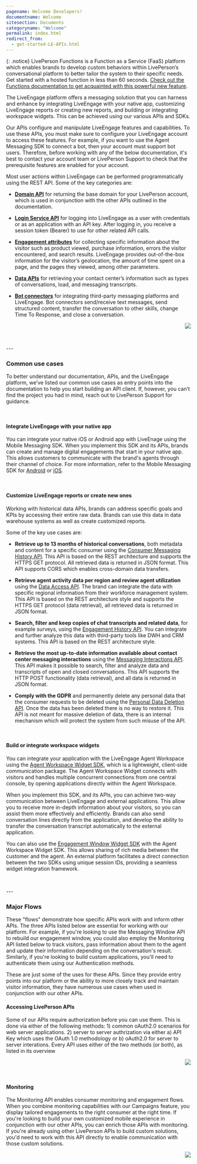 ```yaml
---
pagename: Welcome Developers!
documentname: Welcome
sitesection: Documents
categoryname: "Welcome"
permalink: index.html
redirect_from:
  - get-started-LE-APIs.html
---
```

{: .notice}
LivePerson Functions is a Function as a Service (FaaS) platform which enables brands to develop custom behaviors within LivePerson’s conversational platform to better tailor the system to their specific needs. Get started with a hosted function in less than 60 seconds. [Check out the Functions documentation to get acquainted with this powerful new feature](function-as-a-service-overview.html).

The LiveEngage platform offers a messaging solution that you can harness and enhance by integrating LiveEngage with your native app, customizing LiveEngage reports or creating new reports, and building or integrating workspace widgets. This can be achieved using our various APIs and SDKs.

Our APIs configure and manipulate LiveEngage features and capabilities. To use these APIs, you must make sure to configure your LiveEngage account to access these features. For example, if you want to use the Agent Messaging SDK to connect a bot, then your account must support bot users. Therefore, before working with any of the below documentation, it's best to contact your account team or LivePerson Support to check that the prerequisite features are enabled for your account.

Most user actions within LiveEngage can be performed programmatically using the REST API. Some of the key categories are:

- **[Domain API](essential-resources-domain-api.html)** for returning the base domain for your LivePerson account, which is used in conjunction with the other APIs outlined in the documentation.

- **[Login Service API](login-service-api-overview.html)** for logging into LiveEngage as a user with credentials or as an application with an API key. After logging in, you receive a session token (Bearer) to use for other related API calls.

- **[Engagement attributes](essential-resources-engagement-attributes.html)** for collecting specific information about the visitor such as product viewed, purchase information, errors the visitor encountered, and search results. LiveEngage provides out-of-the-box information for the visitor’s geolocation, the amount of time spent on a page, and the pages they viewed, among other parameters.

- **[Data APIs](essential-resources-data-apis.html)** for retrieving your contact center’s information such as types of conversations, load, and messaging transcripts.

- **[Bot connectors](bot-connectors-getting-started.html)** for integrating third-party messaging platforms and LiveEngage.  Bot connectors send/receive text messages, send structured content, transfer the conversation to other skills, change Time To Response, and close a conversation.


<p style="text-align: right">
<a href="before-you-get-started-let-s-get-started.html"><img src="../img/btn-lets-get-started.png"></a></p>

<p><br></p>
---
<p></p>

### Common use cases

To better understand our documentation, APIs, and the LiveEngage platform, we’ve listed our common use cases as entry points into the documentation to help you start building an API client. If, however, you can’t find the project you had in mind, reach out to LivePerson Support for guidance.

<p><br></p>

#### Integrate LiveEngage with your native app

You can integrate your native iOS or Android app with LiveEnage using the Mobile Messaging SDK.  When you implement this SDK and its APIs, brands can create and manage digital engagements that start in your native app.  This allows customers to communicate with the brand's agents through their channel of choice. For more information, refer to the Mobile Messaging SDK for [Android](mobile-app-messaging-sdk-for-android-overview.html) or [iOS](mobile-app-messaging-sdk-for-ios-overview.html).

<p><br></p>

#### Customize LiveEngage reports or create new ones

Working with historical data APIs, brands can address specific goals and KPIs by accessing their entire raw data.  Brands can use this data in data warehouse systems as well as create customized reports.

Some of the key use cases are:

- **Retrieve up to 13 months of historical conversations**, both metadata and content for a specific consumer using the [Consumer Messaging History API](https://developers.liveperson.com/consumer-messaging-history-api-overview.html). This API is based on the REST architecture and supports the HTTPS GET protocol. All retrieved data is returned in JSON format. This API supports CORS which enables cross-domain data transfers.

- **Retrieve agent activity data per region and review agent utilization** using the [Data Access API](https://developers.liveperson.com/data-access-api-overview.html). The brand can integrate the data with specific regional information from their workforce management system. This API is based on the REST architecture style and supports the HTTPS GET protocol (data retrieval), all retrieved data is returned in JSON format.

- **Search, filter and keep copies of chat transcripts and related data**, for example surveys, using the [Engagement History API](https://developers.liveperson.com/engagement-history-api-overview.html). You can integrate and further analyze this data with third-party tools like DWH and CRM systems. This API is based on the REST architecture style.

- **Retrieve the most up-to-date information available about contact center messaging interactions** using the [Messaging Interactions API](https://developers.liveperson.com/messaging-interactions-api-overview.html). This API makes it possible to search, filter and analyze data and transcripts of open and closed conversations. This API supports the HTTP POST functionality (data retrieval), and all data is returned in JSON format.

- **Comply with the GDPR** and permanently delete any personal data that the consumer requests to be deleted using the [Personal Data Deletion API](https://developers.liveperson.com/personal-data-deletion-api-overview.html). Once the data has been deleted there is no way to restore it. This API is not meant for massive deletion of data, there is an internal mechanism which will protect the system from such misuse of the API.

<p><br></p>

#### Build or integrate workspace widgets

You can integrate your application with the LiveEngage Agent Workspace using the [Agent Workspace Widget SDK](agent-workspace-widget-sdk-overview.html), which is a lightweight, client-side communication package. The Agent Workspace Widget connects with visitors and handles multiple concurrent connections from one central console, by opening applications directly within the Agent Workspace.

When you implement this SDK, and its APIs, you can achieve two-way communication between LiveEngage and external applications. This allow you to receive more in-depth information about your visitors, so you can assist them more effectively and efficiently. Brands can also send conversation lines directly from the application, and develop the ability to transfer the conversation transcript automatically to the external application.

You can also use the [Engagement Window Widget SDK](engagement-window-widget-sdk-overview.html) with the Agent Workspace Widget SDK. This allows sharing of rich media between the customer and the agent. An external platform facilitates a direct connection between the two SDKs using unique session IDs, providing a seamless widget integration framework.


<p><br></p>
---
<p></p>

### Major Flows

These "flows" demonstrate how specific APIs work with and inform other APIs. The three APIs listed below are essential for working with our platform. For example, if you're looking to use the Messaging Window API to rebuild our engagement window, you could also employ the Monitoring API listed below to track visitors, pass information about them to the agent and update their information depending on the conversation's result. Similarly, if you're looking to build custom applications, you'll need to authenticate them using our Authentication methods.

These are just some of the uses for these APIs. Since they provide entry points into our platform or the ability to more closely track and maintain visitor information, they have numerous use cases when used in conjunction with our other APIs.

#### Accessing LivePerson APIs

Some of our APIs require authorization before you can use them. This is done via either of the following methods: 1) common oAuth2.0 scenarios for web server applications. 2) server to server authrization via either a) API Key which uses the OAuth 1.0 methodology or b) oAuth2.0 for server to server interations. Every API uses either of the two methods (or both), as listed in its overview

<p style="text-align: right">
<a href="essential-resources-accessing-liveperson-apis.html" center><img src="../img/btn-view-auth-docs.png"></a></p>

<p><br></p>

#### Monitoring

The Monitoring API enables consumer monitoring and engagement flows.  When you combine monitoring capabilities with our Campaigns feature, you display tailored engagements to the right consumer at the right time.   If you're looking to build your own customized mobile experience in conjunction with our other APIs, you can enrich those APIs with monitoring. If you're already using other LivePerson APIs to build custom solutions, you'd need to work with this API directly to enable communication with those custom solutions.

<p style="text-align: right">
<a href="monitoring-api-overview.html" center><img src="../img/btn-view-monitoring-api-docs.png"></a></p>
